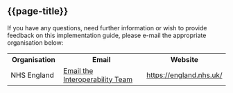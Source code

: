 ## {{page-title}}

If you have any questions, need further information or wish to provide feedback on this implementation guide, please e-mail the appropriate organisation below:

<table class="assets">
<tr>
<th width="25%">Organisation</th>
<th width="50%">Email</th>
<th width="25%">Website</th>
</tr>
<tr>
<td>NHS England</td>
<td><a href="mailto:interoperabilityteam@nhs.net?Subject=NHS England IG Clinical and Technical Assurance Sprint 1">Email the Interoperability Team</a> </td>
<td><a href="https://england.nhs.uk/" target="_blank" class="external">https://england.nhs.uk/</td>
</tr>
</table>